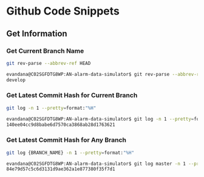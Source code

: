 # Github Code Snippets


## Get Information


### Get Current Branch Name

```bash
git rev-parse --abbrev-ref HEAD
```

```bash
evandana@C02SGFDTG8WP:AN-alarm-data-simulator$ git rev-parse --abbrev-ref HEAD
develop
```


### Get Latest Commit Hash for Current Branch

```bash
git log -n 1 --pretty=format:"%H"
```

```bash
evandana@C02SGFDTG8WP:AN-alarm-data-simulator$ git log -n 1 --pretty=format:"%H"
140ee04cc9d8babe6d7570ca3868ab28d1763621
```


### Get Latest Commit Hash for Any Branch

```bash
git log {BRANCH_NAME} -n 1 --pretty=format:"%H"
```

```bash
evandana@C02SGFDTG8WP:AN-alarm-data-simulator$ git log master -n 1 --pretty=format:"%H"
84e79d57c5c6d3131d9ae362a1e877380f35f7d1
```


